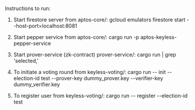 Instructions to run:

1. Start firestore server from aptos-core/: gcloud emulators firestore start --host-port=localhost:8081
2. Start pepper service from aptos-core/: cargo run -p aptos-keyless-pepper-service
3. Start prover-service (zk-contract) prover-service/: cargo run | grep 'selected,'

1. To initiate a voting round from keyless-voting/: cargo run -- init --election-id test --prover-key dummy_prover.key --verifier-key dummy_verifier.key
2. To register user from keyless-voting/: cargo run -- register --election-id test